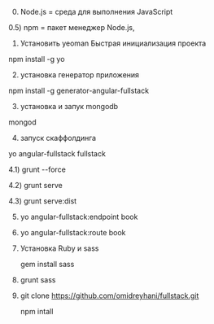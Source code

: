 0) Node.js = среда для выполнения JavaScript

0.5) npm = пакет менеджер Node.js,

1) Установить yeoman Быстрая инициализация проекта

npm install -g yo

2) установка генератор приложения

npm install -g generator-angular-fullstack

3) установка и запук mongodb

mongod

4) запуск скаффолдинга

yo angular-fullstack fullstack
	
4.1) grunt --force

4.2) grunt serve

4.3) grunt serve:dist

5) 	yo angular-fullstack:endpoint book

6)	yo angular-fullstack:route book

7) Установка Ruby и sass

	gem install sass
	
8) 	grunt sass

9)	git clone https://github.com/omidreyhani/fullstack.git

	npm intall
	
	
